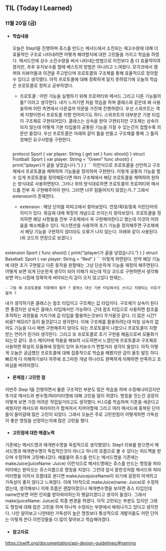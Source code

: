 ## TIL (Today I Learned)

### 11월 20일 (금)

- #### 학습내용
  오늘은 Step1을 진행하며 쥬스를 만드는 메서드에서 소진되는 재고수량에 대해 더 효율적인 구조로 나타내려면 어떻게 해야할지에 대한 고민들을 가지고 학습을 하였다. 메서드안에 상수 소진수량을 써서 나타내는방법으로 이전보다 좀 더 효율적이여졌지만, 추후 유지보수를 할때 베스트의 방법은 아니라고 느껴왔다. 모각코에서 캠퍼와 리뷰어들과 의견을 주고받으며 프로토콜와 구조체를 통해 효율적으로 정의할 수 있다고 생각했다. 아직 프로토콜에 대해 정확하게 알지 못하였기에 오늘의 학습은 프로토콜로 정하고 공부하였다. 

    - 프로토콜 : 어떤 기능을 실행하기 위해 프로퍼티와 메서드 그리고 다른 기능들의 틀? 이라고 생각한다. 내가 느끼기엔 처음 학습을 하며 클래스와 같은데 왜 사용을하며 어떤 측면에서 다른걸까 의문을 가진채 진행하였다. 우선 스위프트는 객체 지향이면서 프로토콜 지향 언어이기도 하다. 스위프트의 대부분은 기본 타입이 구조체로 구현되어있다. 클래스는 상속을 받아 구현되지만 구조체는 상속이 되지 않는데 어떻게 기본 타입들의 공통된 기능을 가질 수 있는건지 접할수록 의문만 들었다. 우선 프로토콜은 아래와 같이 틀을 만들고 구조체를 통해 그 틀의 정해진 요구사항을 구현한다.
      ```swift
  protocol Sport {
      var player: String { get set }
        func shoot()
  }
struct Football: Sport {
	      var player: String = “Green”
	      func shoot() {
		      print(“\(player)가 골을 넣었습니다.”)
	      }
}
      ```
  이런식으로 프로토콜을 선언하고 구조체에서 프로토콜을 채택하여 기능들을 정의하여 구현한다. 이렇게 공통의 기능을 할 수 있게 프로토콜을 정의해둔다면 여러 구조체에서 해당 프로토콜을 채택하여 원하는 방식대로 사용하면된다. 그러나 위의 방식대로하면 프로토콜의 프로퍼티와 메서드를 전부 꼭 구현해주어야 한다. 그러면 너무 힘들어지지 않겠는가..? 그래서 extension이 존재한다.
    - extension : 해당 단어를 파파고에서 찾아보았다. 연장/확대/증축 이런단어의 의미가 있다. 뭐길래 대체 확장의 개념으로 쓰이는지 찾아보았다. 프로토콜을 정의하면 해당 사항들을 전부 구조체에서 꼭 구현해야한다고 했는데 이것의 어려움을 해소해줄수 있다. 익스텐션을 사용하여 초기 기능을 정의해주면 구조체에서 해당 기능을 구현하지 않더라도 오류가 나지 않는다. 아래와 같이 사용된다. (위 코드의 연장으로 보겠다.)
      ```swift
extension Sport {
	      func shoot() {
  	    print(“\(player)가 골을 넣었습니다.”)
        }
  }
struct Baseball: Sport {
  	  var player: String = “Red”
  }
      ```
  이렇게 하면된다. 만약 해당 기능에 대한 초기 구현말고 다른 동작을 원할때는 그냥 단순하게 기능을 재정의 해주면된다.
  어떻게 보면 되게 단순한게 생각이 되어 이해가 되는데 막상 코드로 구현하면서 생각해보면 어느시점에 정확하게 써야되는지 감이 오지 않고있다 현재는.. 

    - 그럼 왜 프로토콜을 지향해야 될까 ? 클래스 대신 기본 타입에서도 쓰이고 지향되는 이유가 뭘까 ? 
내가 생각하기론 클래스는 참조 타입이고 구조체는 값 타입이다. 구조체가 상속이 된다면 좋겠지만 상속은 클래스 타입에서만 가능하다. 근데 참조 타입으로 사용하면 참조를 추적하는 과정들을 거치기에 값 타입을 활용하는것보다 무거울것 같다. 더 많은 시간? 비용? 메모리? 등이 들것같다고 생각한다. 이에 구조체를 활용하려는데 마침 상속이 없어도 기능을 다시 매번 구현해주지 않아도 되는 프로토콜이 나왔으니 프로토콜이 지향 받는 언어가 된거라 생각한다. 
그리고 또 프로토콜로 초기 구현을 해둠으로써 모듈화가 되는것 같다. 쥬스 메이커에 적용을 해보려 시도하면서 느꼈던게 프로토콜과 구조체로 사용하면 확실히 모듈화에 장점이 있어 유지보수가 편할거라 생각이 들었다. 아직 이렇게 오늘은 궁금했던 프로토콜에 대해 집중적으로 학습을 해봤지만 감이 올듯 말듯 하다. 빠르게 다 이해하기보다 하루에 조그마한 개념 하나라도 완벽하게 이해하면 만족하고 조바심을 버려야겠다.

- #### 문제점 / 고민한 점
이번주 Step 1을 진행하면서 물론 구조적인 부분도 많은 학습을 하며 수정해나아갔지만 추가로 메서드와 변수명/파라미터명에 대해 고민을 많이 하였다. 명칭을 짓는건 굉장히 어떻게 보면 가장 어려운 작업일거라고도 생각했다. H.I.G를 학습하며 기준을 세운다고 세웠지만 메서드와 파라미터가 합쳐져서 지어야할때 그리고 여러 메서드에 중복된 단어들이 들어갈때 많은 고민이 되었다. 그래서 오늘은 주로 고민한점이 어떻게하면 가독성이 좋은 명칭을 선정하는지에 많은 고민을 했다.

- #### 고민점에 대한 해결노력
기존에는 메서드명과 매개변수명을 독립적으로 생각했었다. Step1 리뷰를 받으면서 메서드명과 매개변수명이 독립적인것이 아니고 하나의 흐름으로 볼 수 있다는 피드백을 받으며 수정하며 고민해나갔다. 예를들어 쥬스를 만드는 메서드명을 기존에는 makeJuice(juiceName :Juice) 이런식으로 메서드명에는 쥬스를 만드는 명칭을 파라미터에는 받아오는 쥬스이름으로 명칭을 지었다. 그런데 앞서 말한것처럼 메서드와 파라미터명을 이어서 흐름대로 본다면 makeJuicejuiceName이 되기에 굉장히 어색하고 가독성이 좋지 않다고 느껴졌다. 이에 1차적으로 makeJuice(name: Juice)로 수정하였는데, 생각해보니 이제 흐름은 괜찮아졌으나 매개변수명을 보자면 쥬스 타입인데 name만보면 어떤 인자를 받아와야하는지 헷갈리겠다고 생각이 들었다. 그래서 make(juiceName: Juice)로 최종 변경을 하였다. 아직 고민되는 부분도 있지만 그래도 명칭에 대해 많은 고민을 하며 하나씩 수정되는 부분에서 배워나가고 있다고 생각한다. 나만 알아보고 나한테만 가독성이 높은 명칭보다 통상적으로 개발자들도 어떤 단어는 이렇게 쓴다 이런것들을 더 많이 찾아보고 학습해야겠다.

- #### 참고자료
https://swift.org/documentation/api-design-guidelines/#naming